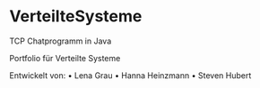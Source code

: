 ﻿# VerteilteSysteme
TCP Chatprogramm in Java

Portfolio für Verteilte Systeme

Entwickelt von:
    • Lena Grau
    • Hanna Heinzmann
    • Steven Hubert
